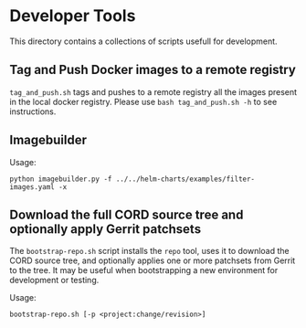 # Developer Tools

This directory contains a collections of scripts usefull for development.

## Tag and Push Docker images to a remote registry

`tag_and_push.sh` tags and pushes to a remote registry all the images present in the local docker registry.
Please use `bash tag_and_push.sh -h` to see instructions.

## Imagebuilder

Usage:

```shell
python imagebuilder.py -f ../../helm-charts/examples/filter-images.yaml -x
```

## Download the full CORD source tree and optionally apply Gerrit patchsets

The `bootstrap-repo.sh` script installs the `repo` tool, uses it to
download the CORD source tree, and optionally applies one or more
patchsets from Gerrit to the tree.  It may be useful when
bootstrapping a new environment for development or testing.

Usage:
```
bootstrap-repo.sh [-p <project:change/revision>]
```
